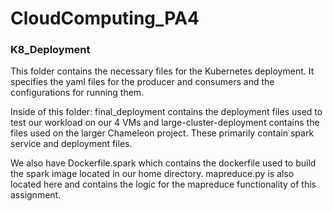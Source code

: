 # CloudComputing_PA4

### K8_Deployment
This folder contains the necessary files for the Kubernetes deployment. It specifies the yaml files for the producer and consumers and the configurations for running them.

Inside of this folder: final_deployment contains the deployment files used to test our workload on our 4 VMs and large-cluster-deployment contains the files used on the larger Chameleon project. These primarily contain spark service and deployment files. 

We also have Dockerfile.spark which contains the dockerfile used to build the spark image located in our home directory. mapreduce.py is also located here and contains the logic for the mapreduce functionality of this assignment.
